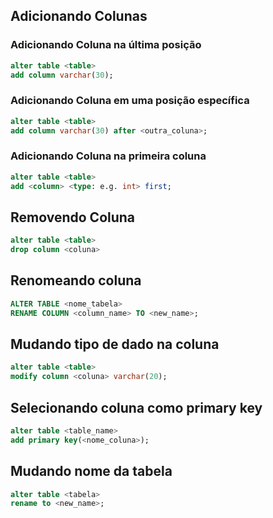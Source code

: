 ## Adicionando Colunas

### Adicionando Coluna na última posição
```sql
alter table <table>
add column varchar(30);
```

### Adicionando Coluna em uma posição específica
```sql
alter table <table>
add column varchar(30) after <outra_coluna>;
```

### Adicionando Coluna na primeira coluna
```sql
alter table <table>
add <column> <type: e.g. int> first;
```


## Removendo Coluna
```sql
alter table <table>
drop column <coluna>
```


## Renomeando coluna
```sql
ALTER TABLE <nome_tabela>
RENAME COLUMN <column_name> TO <new_name>;
```

## Mudando tipo de dado na coluna 

```sql
alter table <table>
modify column <coluna> varchar(20);
```

## Selecionando coluna como primary key 

```sql
alter table <table_name>
add primary key(<nome_coluna>);
```

## Mudando nome da tabela

```sql
alter table <tabela>
rename to <new_name>;
```
